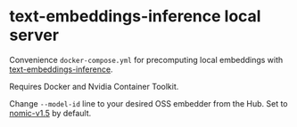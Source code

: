 # text-embeddings-inference local server

Convenience `docker-compose.yml` for precomputing local embeddings with [text-embeddings-inference](https://github.com/huggingface/text-embeddings-inference).

Requires Docker and Nvidia Container Toolkit.

Change `--model-id` line to your desired OSS embedder from the Hub. Set to [nomic-v1.5](https://huggingface.co/nomic-ai/nomic-embed-text-v1.5) by default.
